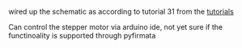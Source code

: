 wired up the schematic as according to tutorial 31 from the [tutorials](https://images-na.ssl-images-amazon.com/images/I/D1oC-c3G5TS.pdf)

Can control the stepper motor via arduino ide, not yet sure if the functinoality is supported through pyfirmata